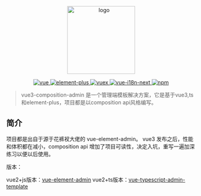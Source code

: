 <p align="center">
  <a href="https://github.com/rcyj-FED/vue3-composition-admin-docs" target="_blank">
    <img width="180" src="https://raw.githubusercontent.com/rcyj-FED/vue3-composition-admin/main/public/favicon.ico" alt="logo">
  </a>
</p>

<p align="center">
  <a href="https://github.com/vuejs/vue">
    <img src="https://img.shields.io/badge/vue-3.0-brightgreen.svg" alt="vue">
  </a>
  <a href="https://github.com/element-plus/element-plus">
    <img src="https://img.shields.io/badge/element--plus-1.x-blue" alt="element-plus">
  </a>
  <a href="https://github.com/vuejs/vuex">
    <img src="https://img.shields.io/badge/vuex-4.0-brightgreen" alt="vuex">
  </a>
   <a href="https://github.com/intlify/vue-i18n-next">
    <img src="https://img.shields.io/badge/vue--i18n--next-9.0-brightgreen" alt="vue-i18n-next">
   </a>
   <a href="https://github.com/npm/npm">
    <img src="https://img.shields.io/badge/npm-6.1.8-blue" alt="npm">
   </a>
</p>

> vue3-composition-admin 是一个管理端模板解决方案，它是基于vue3,ts和element-plus，项目都是以composition api风格编写。

## 简介

项目都是出自于源于花裤衩大佬的 vue-element-admin。
vue3 发布之后，性能和体积都在减小，composition api 增加了项目可读性，决定入坑，重写一遍加深练习以便以后使用。

版本：

vue2+js版本：[vue-element-admin](https://github.com/PanJiaChen/vue-element-admin)
vue2+ts版本：[vue-typescript-admin-template](https://github.com/Armour/vue-typescript-admin-template) 








